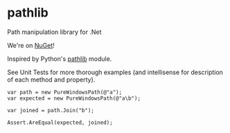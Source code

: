 pathlib
=======

Path manipulation library for .Net

We're on [NuGet](https://www.nuget.org/packages/PathLib/)!

Inspired by Python's [pathlib](https://pathlib.readthedocs.org/en/latest/)
module.

See Unit Tests for more thorough examples (and intellisense for description
of each method and property).

    var path = new PureWindowsPath(@"a");
    var expected = new PureWindowsPath(@"a\b");

    var joined = path.Join("b");

    Assert.AreEqual(expected, joined);